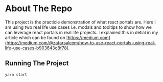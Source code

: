 # About The Repo

This project is the practicle demonstration of what react portals are. Here I am using two real life use cases i.e. modals and tooltips to show how we can leverage react portals in real life projects. I explained this in detial in my article which can be found on [https://medium.com](https://medium.com/@zafarsaleem/how-to-use-react-portals-using-real-life-use-cases-b903643c8f78).

## Running The Project

```bash
yarn start
```
